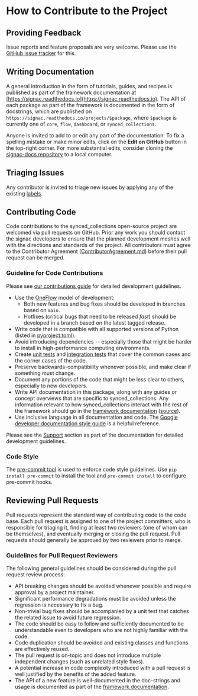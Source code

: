 # How to Contribute to the Project

## Providing Feedback

Issue reports and feature proposals are very welcome.
Please use the [GitHub issue tracker](https://github.com/glotzerlab/synced_collections/issues/) for this.

## Writing Documentation

A general introduction in the form of tutorials, guides, and recipes is published as part of the framework documentation at [https://signac.readthedocs.io](https://signac.readthedocs.io).
The API of each package as part of the framework is documented in the form of docstrings, which are published on `https://signac.readthedocs.io/projects/$package`, where `$package` is currently one of `core`, `flow`, `dashboard`, or `synced_collections`.

Anyone is invited to add to or edit any part of the documentation.
To fix a spelling mistake or make minor edits, click on the **Edit on GitHub** button in the top-right corner.
For more substantial edits, consider cloning the [signac-docs repository](https://github.com/glotzerlab/signac-docs) to a local computer.

## Triaging Issues

Any contributor is invited to triage new issues by applying any of the existing [labels](https://github.com/glotzerlab/synced_collections/labels).

## Contributing Code

Code contributions to the synced_collections open-source project are welcomed via pull requests on GitHub.
Prior any work you should contact the signac developers to ensure that the planned development meshes well with the directions and standards of the project.
All contributors must agree to the Contributor Agreement ([ContributorAgreement.md](ContributorAgreement.md)) before their pull request can be merged.

### Guideline for Code Contributions

Please see [our contributions guide](https://signac.readthedocs.io/en/latest/community.html#contributions) for detailed development guidelines.
* Use the [OneFlow](https://www.endoflineblog.com/oneflow-a-git-branching-model-and-workflow) model of development:
  - Both new features and bug fixes should be developed in branches based on `main`.
  - Hotfixes (critical bugs that need to be released *fast*) should be developed in a branch based on the latest tagged release.
* Write code that is compatible with all supported versions of Python (listed in [pyproject.toml](https://github.com/glotzerlab/synced_collections/blob/main/pyproject.toml)).
* Avoid introducing dependencies -- especially those that might be harder to install in high-performance computing environments.
* Create [unit tests](https://en.wikipedia.org/wiki/Unit_testing) and [integration tests](https://en.wikipedia.org/wiki/Integration_testing) that cover the common cases and the corner cases of the code.
* Preserve backwards-compatibility whenever possible, and make clear if something must change.
* Document any portions of the code that might be less clear to others, especially to new developers.
* Write API documentation in this package, along with any guides or concept overviews that are specific to synced_collections. Any information relevant to how synced_collections interact with the rest of the framework should go in the [framework documentation](https://signac.readthedocs.io/) ([source](https://github.com/glotzerlab/signac-docs/)).
* Use inclusive language in all documentation and code. The [Google developer documentation style guide](https://developers.google.com/style/inclusive-documentation) is a helpful reference.

Please see the [Support](https://signac.readthedocs.io/projects/core/en/latest/support.html) section as part of the documentation for detailed development guidelines.

### Code Style

The [pre-commit tool](https://pre-commit.com/) is used to enforce code style guidelines. Use `pip install pre-commit` to install the tool and `pre-commit install` to configure pre-commit hooks.

## Reviewing Pull Requests

Pull requests represent the standard way of contributing code to the code base.
Each pull request is assigned to one of the project committers, who is responsible for triaging it, finding at least two reviewers (one of whom can be themselves), and eventually merging or closing the pull request.
Pull requests should generally be approved by two reviewers prior to merge.

### Guidelines for Pull Request Reviewers

The following general guidelines should be considered during the pull request review process:

* API breaking changes should be avoided whenever possible and require approval by a project maintainer.
* Significant performance degradations must be avoided unless the regression is necessary to fix a bug.
* Non-trivial bug fixes should be accompanied by a unit test that catches the related issue to avoid future regression.
* The code should be easy to follow and sufficiently documented to be understandable even to developers who are not highly familiar with the code.
* Code duplication should be avoided and existing classes and functions are effectively reused.
* The pull request is on-topic and does not introduce multiple independent changes (such as unrelated style fixes).
* A potential increase in code complexity introduced with a pull request is well justified by the benefits of the added feature.
* The API of a new feature is well-documented in the doc-strings and usage is documented as part of the [framework documentation](https://github.com/glotzerlab/signac-docs).
